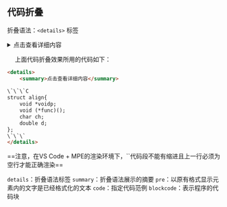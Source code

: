 ## 代码折叠
折叠语法：`<details>` 标签

<details>
    <summary>点击查看详细内容</summary>
    
```C
struct align{
    void *voidp;
    void (*func)();
    char ch;
    double d;
};
```
</details>

&emsp;
上面代码折叠效果所用的代码如下：
```html
<details>
    <summary>点击查看详细内容</summary>
    
\`\`\`C
struct align{
    void *voidp;
    void (*func)();
    char ch;
    double d;
};
\`\`\`
</details>
```
==注意，在VS Code + MPE的渲染环境下，``代码段不能有缩进且上一行必须为空行才能正确渲染==

`details`：折叠语法标签
`summary`：折叠语法展示的摘要
`pre`：以原有格式显示元素内的文字是已经格式化的文本
`code`：指定代码范例
`blockcode`：表示程序的代码块